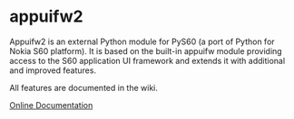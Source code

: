 # appuifw2 #

Appuifw2 is an external Python module for PyS60 (a port of Python for Nokia S60 platform). It is based on the built-in appuifw module providing access to the S60 application UI framework and extends it with additional and improved features.

All features are documented in the wiki.

[Online Documentation](Index.md)